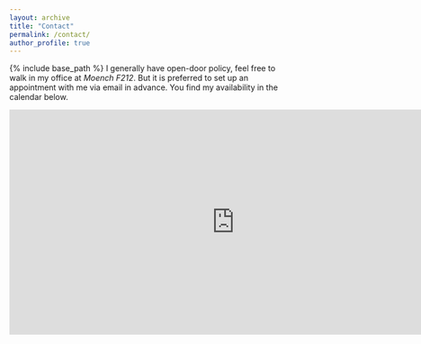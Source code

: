 ```yaml
---
layout: archive
title: "Contact"
permalink: /contact/
author_profile: true
---
```


{% include base_path %}
I generally have open-door policy, feel free to walk in my office at *Moench F212*. But it is preferred to set up an appointment with me via email in advance. You find my availability in the calendar below.

<style unselectable="on">
#wrap {
width:800px;
height:400px;
padding:0;
position:relative;
left:0px;
top:0px;
overflow:hidden;
}
#frame {
width:800px;
height:400px;
position:relative;
left:0px;
top:0px;
}
#frame {
-ms-zoom:0.7;
}
</style>
<div id="wrap" unselectable="on">
    <iframe id="frame" src="https://outlook.office365.com/owa/calendar/1ce903ea5d344c8ea682975d62ce0331@rose-hulman.edu/addd63b540524f63a2b6bd432db00c161257257041130900232/calendar.html" style="border-width:0" width="800" height="400" frameborder="0" scrolling="no"></iframe>
</div>
